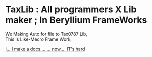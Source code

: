 # TaxLib : All programmers X Lib maker ; In Beryllium FrameWorks

We Making Auto for file to Tax0787 Lib,  
This is Like-Mecro Frame Work,

[I....I make a docs........ now.... IT's hard](https://taxos.tistory.com/entry/TaxLibFrameWorkDocuments)